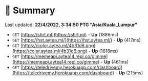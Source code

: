 # 📖 Summary
Last updated: **22/4/2022, 3:34:50 PTG "Asia/Kuala_Lumpur"**

- `GET` [https://shrt.ml](https://shrt.ml) - **Up** (1886ms)
- `GET` [https://hst.aytea.ml/](https://hst.aytea.ml/) - **Up** (417ms)
- `GET` [https://color.aytea.ml/4b31d6.png](https://color.aytea.ml/4b31d6.png) - **Up** (1618ms)
- `GET` [https://memeapi.aytea14.repl.co/gimme](https://memeapi.aytea14.repl.co/gimme) - **Up** (461ms)
- `GET` [https://teledrivemy.herokuapp.com/dashboard](https://teledrivemy.herokuapp.com/dashboard) - **Up** (215ms)
